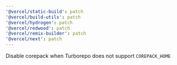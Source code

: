 ```yaml
---
'@vercel/static-build': patch
'@vercel/build-utils': patch
'@vercel/hydrogen': patch
'@vercel/redwood': patch
'@vercel/remix-builder': patch
'@vercel/next': patch
---
```


Disable corepack when Turborepo does not support `COREPACK_HOME`
